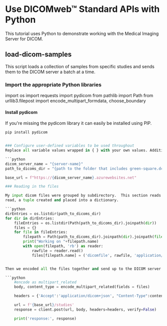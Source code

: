 
# Use DICOMweb™ Standard APIs with Python

This tutorial uses Python to demonstrate working with the Medical Imaging Server for DICOM.

## load-dicom-samples

This script loads a collection of samples from specific studies and sends them to the DICOM server a batch at a time.


### Import the appropriate Python libraries
import os
import requests
import pydicom
from pathlib import Path
from urllib3.filepost import encode_multipart_formdata, choose_boundary


#### Install pydicom

If you're missing the pydicom library it can easily be installed using PIP.

```python
pip install pydicom


### Configure user-defined variables to be used throughout
Replace all variable values wrapped in { } with your own values. Additionally, validate that any constructed variables are correct.  For instance, `base_url` is constructed using the default URL for the service. If you're using a custom URL, you'll need to override that value with your own.

```python
dicom_server_name = "{server-name}"
path_to_dicoms_dir = "{path to the folder that includes green-square.dcm and other dcm files}"

base_url = f"https://{dicom_server_name}.azurewebsites.net"

### Reading in the files

My input dicom files were grouped by subdirectory.  This section reads each directory and then gets the files inside them.  Each file is
read, a tuple created and placed into a dictionary.

```python
dirEntries = os.listdir(path_to_dicoms_dir)
for dir in dirEntries:
    fileEntries = os.listdir(Path(path_to_dicoms_dir).joinpath(dir))
    files = {}
    for file in fileEntries:
        filepath = Path(path_to_dicoms_dir).joinpath(dir).joinpath(file)
        print("Working on "+filepath.name)
        with open(filepath, 'rb') as reader:
            rawfile = reader.read()            
            files[filepath.name] = ('dicomfile', rawfile, 'application/dicom')


Then we encoded all the files together and send up to the DICOM server in batches by subdirectory.

```python
    #encode as multipart_related
    body, content_type = encode_multipart_related(fields = files)

    headers = {'Accept':'application/dicom+json', "Content-Type":content_type}

    url = f'{base_url}/studies'
    response = client.post(url, body, headers=headers, verify=False)

    print('response:', response)